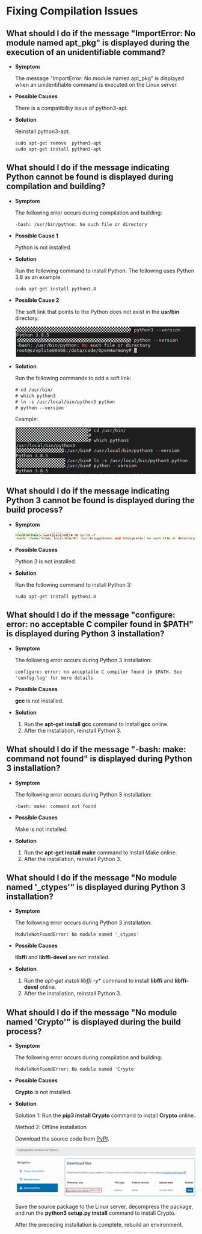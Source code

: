 # Fixing Compilation Issues


## What should I do if the message "ImportError: No module named apt_pkg" is displayed during the execution of an unidentifiable command?

- **Symptom**

  The message "ImportError: No module named apt_pkg" is displayed when an unidentifiable command is executed on the Linux server.

- **Possible Causes**

  There is a compatibility issue of python3-apt.

- **Solution**

  Reinstall python3-apt.

  
  ```
  sudo apt-get remove  python3-apt
  sudo apt-get install python3-apt
  ```


## What should I do if the message indicating Python cannot be found is displayed during compilation and building?

- **Symptom**

  The following error occurs during compilation and building:

  
  ```
  -bash: /usr/bin/python: No such file or directory
  ```

- **Possible Cause 1**

  Python is not installed.

- **Solution**

  Run the following command to install Python. The following uses Python 3.8 as an example.

  
  ```
  sudo apt-get install python3.8
  ```

- **Possible Cause 2**

  The soft link that points to the Python does not exist in the **usr/bin** directory.

  ![en-us_image_0000001226922322](figures/en-us_image_0000001226922322.png)

- **Solution**

  Run the following commands to add a soft link:

  
  ```
  # cd /usr/bin/ 
  # which python3
  # ln -s /usr/local/bin/python3 python
  # python --version
  ```

  Example:

  ![en-us_image_0000001271562453](figures/en-us_image_0000001271562453.png)


## What should I do if the message indicating Python 3 cannot be found is displayed during the build process?

- **Symptom**

  ![en-us_image_0000001226602414](figures/en-us_image_0000001226602414.png)

- **Possible Causes**

  Python 3 is not installed.

- **Solution**

  Run the following command to install Python 3:

  
  ```
  sudo apt-get install python3.8
  ```


## What should I do if the message "configure: error: no acceptable C compiler found in $PATH" is displayed during Python 3 installation?

- **Symptom**

  The following error occurs during Python 3 installation:

  
  ```
  configure: error: no acceptable C compiler found in $PATH. See 'config.log' for more details
  ```

- **Possible Causes**

  **gcc** is not installed.

- **Solution**

  1. Run the **apt-get install gcc** command to install **gcc** online.
  2. After the installation, reinstall Python 3.


## What should I do if the message "-bash: make: command not found" is displayed during Python 3 installation?

- **Symptom**

  The following error occurs during Python 3 installation:

  
  ```
  -bash: make: command not found
  ```

- **Possible Causes**

  Make is not installed.

- **Solution**

  1. Run the **apt-get install make** command to install Make online.
  2. After the installation, reinstall Python 3.


## What should I do if the message "No module named '_ctypes'" is displayed during Python 3 installation?

- **Symptom**

  The following error occurs during Python 3 installation:

  
  ```
  ModuleNotFoundError: No module named '_ctypes'
  ```

- **Possible Causes**

  **libffi** and **libffi-devel** are not installed.

- **Solution**

  1. Run the **apt-get install libffi* -y** command to install **libffi** and **libffi-devel** online.
  2. After the installation, reinstall Python 3.


## What should I do if the message "No module named 'Crypto'" is displayed during the build process?

- **Symptom**

  The following error occurs during compilation and building:

  
  ```
  ModuleNotFoundError: No module named 'Crypto'
  ```

- **Possible Causes**

  **Crypto** is not installed.

- **Solution**

  Solution 1: Run the **pip3 install Crypto** command to install **Crypto** online.

  Method 2: Offline installation

  Download the source code from [PyPI](https://pypi.org/project/pycrypto/#files).

  ![en-us_image_0000001227082334](figures/en-us_image_0000001227082334.png)

  Save the source package to the Linux server, decompress the package, and run the **python3 setup.py install** command to install Crypto.

  After the preceding installation is complete, rebuild an environment.
